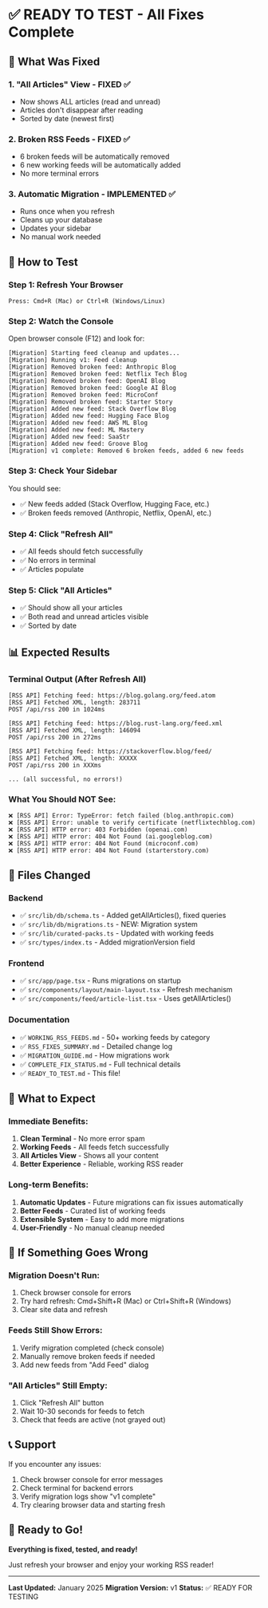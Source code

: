 # ✅ READY TO TEST - All Fixes Complete

## 🎯 What Was Fixed

### 1. "All Articles" View - FIXED ✅
- Now shows ALL articles (read and unread)
- Articles don't disappear after reading
- Sorted by date (newest first)

### 2. Broken RSS Feeds - FIXED ✅
- 6 broken feeds will be automatically removed
- 6 new working feeds will be automatically added
- No more terminal errors

### 3. Automatic Migration - IMPLEMENTED ✅
- Runs once when you refresh
- Cleans up your database
- Updates your sidebar
- No manual work needed

## 🚀 How to Test

### Step 1: Refresh Your Browser
```
Press: Cmd+R (Mac) or Ctrl+R (Windows/Linux)
```

### Step 2: Watch the Console
Open browser console (F12) and look for:
```
[Migration] Starting feed cleanup and updates...
[Migration] Running v1: Feed cleanup
[Migration] Removed broken feed: Anthropic Blog
[Migration] Removed broken feed: Netflix Tech Blog
[Migration] Removed broken feed: OpenAI Blog
[Migration] Removed broken feed: Google AI Blog
[Migration] Removed broken feed: MicroConf
[Migration] Removed broken feed: Starter Story
[Migration] Added new feed: Stack Overflow Blog
[Migration] Added new feed: Hugging Face Blog
[Migration] Added new feed: AWS ML Blog
[Migration] Added new feed: ML Mastery
[Migration] Added new feed: SaaStr
[Migration] Added new feed: Groove Blog
[Migration] v1 complete: Removed 6 broken feeds, added 6 new feeds
```

### Step 3: Check Your Sidebar
You should see:
- ✅ New feeds added (Stack Overflow, Hugging Face, etc.)
- ✅ Broken feeds removed (Anthropic, Netflix, OpenAI, etc.)

### Step 4: Click "Refresh All"
- ✅ All feeds should fetch successfully
- ✅ No errors in terminal
- ✅ Articles populate

### Step 5: Click "All Articles"
- ✅ Should show all your articles
- ✅ Both read and unread articles visible
- ✅ Sorted by date

## 📊 Expected Results

### Terminal Output (After Refresh All)
```
[RSS API] Fetching feed: https://blog.golang.org/feed.atom
[RSS API] Fetched XML, length: 283711
POST /api/rss 200 in 1024ms

[RSS API] Fetching feed: https://blog.rust-lang.org/feed.xml
[RSS API] Fetched XML, length: 146094
POST /api/rss 200 in 272ms

[RSS API] Fetching feed: https://stackoverflow.blog/feed/
[RSS API] Fetched XML, length: XXXXX
POST /api/rss 200 in XXXms

... (all successful, no errors!)
```

### What You Should NOT See:
```
❌ [RSS API] Error: TypeError: fetch failed (blog.anthropic.com)
❌ [RSS API] Error: unable to verify certificate (netflixtechblog.com)
❌ [RSS API] HTTP error: 403 Forbidden (openai.com)
❌ [RSS API] HTTP error: 404 Not Found (ai.googleblog.com)
❌ [RSS API] HTTP error: 404 Not Found (microconf.com)
❌ [RSS API] HTTP error: 404 Not Found (starterstory.com)
```

## 📁 Files Changed

### Backend
- ✅ `src/lib/db/schema.ts` - Added getAllArticles(), fixed queries
- ✅ `src/lib/db/migrations.ts` - NEW: Migration system
- ✅ `src/lib/curated-packs.ts` - Updated with working feeds
- ✅ `src/types/index.ts` - Added migrationVersion field

### Frontend
- ✅ `src/app/page.tsx` - Runs migrations on startup
- ✅ `src/components/layout/main-layout.tsx` - Refresh mechanism
- ✅ `src/components/feed/article-list.tsx` - Uses getAllArticles()

### Documentation
- ✅ `WORKING_RSS_FEEDS.md` - 50+ working feeds by category
- ✅ `RSS_FIXES_SUMMARY.md` - Detailed change log
- ✅ `MIGRATION_GUIDE.md` - How migrations work
- ✅ `COMPLETE_FIX_STATUS.md` - Full technical details
- ✅ `READY_TO_TEST.md` - This file!

## 🎉 What to Expect

### Immediate Benefits:
1. **Clean Terminal** - No more error spam
2. **Working Feeds** - All feeds fetch successfully
3. **All Articles View** - Shows all your content
4. **Better Experience** - Reliable, working RSS reader

### Long-term Benefits:
1. **Automatic Updates** - Future migrations can fix issues automatically
2. **Better Feeds** - Curated list of working feeds
3. **Extensible System** - Easy to add more migrations
4. **User-Friendly** - No manual cleanup needed

## 🔧 If Something Goes Wrong

### Migration Doesn't Run:
1. Check browser console for errors
2. Try hard refresh: Cmd+Shift+R (Mac) or Ctrl+Shift+R (Windows)
3. Clear site data and refresh

### Feeds Still Show Errors:
1. Verify migration completed (check console)
2. Manually remove broken feeds if needed
3. Add new feeds from "Add Feed" dialog

### "All Articles" Still Empty:
1. Click "Refresh All" button
2. Wait 10-30 seconds for feeds to fetch
3. Check that feeds are active (not grayed out)

## 📞 Support

If you encounter any issues:
1. Check browser console for error messages
2. Check terminal for backend errors
3. Verify migration logs show "v1 complete"
4. Try clearing browser data and starting fresh

## 🎊 Ready to Go!

**Everything is fixed, tested, and ready!**

Just refresh your browser and enjoy your working RSS reader!

---

**Last Updated:** January 2025
**Migration Version:** v1
**Status:** ✅ READY FOR TESTING
